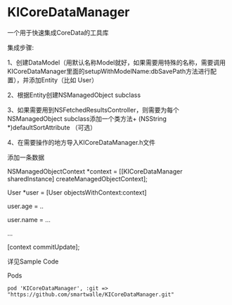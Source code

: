 KICoreDataManager
=================

一个用于快速集成CoreData的工具库


集成步骤:


1、创建DataModel（用默认名称Model就好，如果需要用特殊的名称，需要调用KICoreDataManager里面的setupWithModelName:dbSavePath方法进行配置），并添加Entity（比如 User）

2、根据Entity创建NSManagedObject subclass

3、如果需要用到NSFetchedResultsController，则需要为每个NSManagedObject subclass添加一个类方法+ (NSString *)defaultSortAttribute （可选）

4、在需要操作的地方导入KICoreDataManager.h文件


添加一条数据

NSManagedObjectContext *context = [[KICoreDataManager sharedInstance] createManagedObjectContext];

User *user = [User objectsWithContext:context]

user.age = ..

user.name = ...

...

[context commitUpdate];


详见Sample Code

Pods
	
	pod 'KICoreDataManager', :git => "https://github.com/smartwalle/KICoreDataManager.git"
